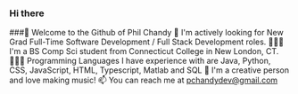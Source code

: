 ### Hi there 
###👋 Welcome to the Github of Phil Chandy
🎯 I'm actively looking for New Grad Full-Time Software Development / Full Stack Development roles.
👩🏻‍🎓 I'm a BS Comp Sci student from Connecticut College in New London, CT.
👩🏻‍💻 Programming Languages I have experience with are Java, Python, CSS, JavaScript, HTML, Typescript, Matlab and SQL
🎨 I'm a creative person and love making music!
📫 You can reach me at pchandydev@gmail.com
<!--
**philchandy/philchandy** is a ✨ _special_ ✨ repository because its `README.md` (this file) appears on your GitHub profile.

Here are some ideas to get you started:

- 🔭 I’m currently working on ...
- 🌱 I’m currently learning ...
- 👯 I’m looking to collaborate on ...
- 🤔 I’m looking for help with ...
- 💬 Ask me about ...
- 📫 How to reach me: ...
- 😄 Pronouns: ...
- ⚡ Fun fact: ...
-->
